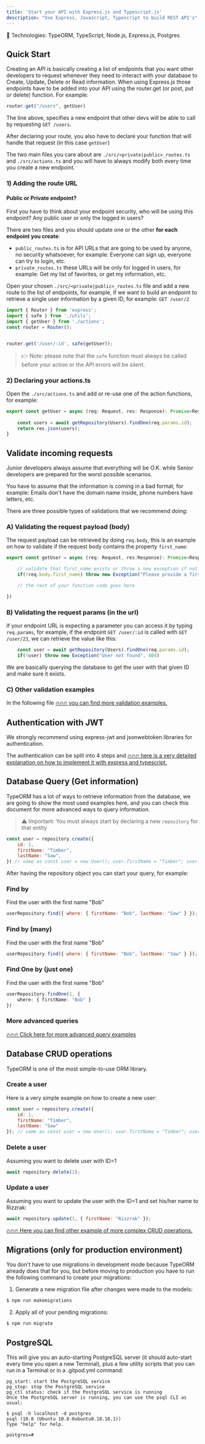 ```yaml
---
title: 'Start your API with Express.js and Typescript.js'
description: "Use Express, Javascript, Typescript to build REST API's"
---
```



🍬 Technologies: TypeORM, TypeScript, Node.js, Express.js, Postgres

## Quick Start

Creating an API is basically creating a list of endpoints that you want other developers to request whenever they need to interact with your database to Create, Update, Delete or Read information. 
When using Express.js those endpoints have to be added into your API using the router.get (or post, put or delete) function. For example:

```js
router.get("/users", getUser)
```

The line above, specifies a new endpoint that other devs will be able to call by requesting `GET /users`.

After declaring your route, you also have to declare your function that will handle that request (in this case `getUser`)

The two main files you care about are `./src/<private|public>_routes.ts` and `./src/actions.ts` and you will have to always modify both every time you create a new endpoint.

### 1) Adding the route URL

#### Public or Private endpoint?

First you have to think about your endpoint security, who will be using this endpoint? Any public user or only the logged in users?

There are two files and you should update one or the other **for each endpoint you create**:

- `public_routes.ts` is for API URLs that are going to be used by anyone, no security whatsoever, for example: Everyone can sign up, everyone can try to login, etc.
- `private_routes.ts` these URLs will be only for logged in users, for example: Get my list of favorites, or get my information, etc.

Open your chosen `./src/<private|public>_routes.ts` file and add a new route to the list of endpoints, for example, if we want to build an endpoint to retrieve a single user information by a given ID, for example: `GET /user/2`

```ts
import { Router } from 'express';
import { safe } from './utils';
import { getUser } from './actions';
const router = Router();


router.get('/user/:id', safe(getUser));
```

> 👉 Note: please note that the `safe` function must always be called before your action or the API errors will be silent.

### 2) Declaring your actions.ts

Open the `./src/actions.ts` and add or re-use one of the action functions, for example:

```ts
export const getUser = async (req: Request, res: Response): Promise<Response> =>{
	
	const users = await getRepository(Users).findOne(req.params.id);
	return res.json(users);
}
```

## Validate incoming requests

Junior developers always assume that everything will be O.K. while Senior developers are prepared for the worst possible scenarios.

You have to assume that the information is coming in a bad format, for example: Emails don't have the domain name inside, phone numbers have letters, etc.

There are three possible types of validations that we recommend doing:

### A) Validating the request payload (body)

The request payload can be retrieved by doing `req.body`, this is an example on how to validate if the request body contains the property `first_name`:

```ts
export const getUser = async (req: Request, res:Response): Promise<Response> =>{

	// validate that first_name exists or throw a new exception if not.
	if(!req.body.first_name) throw new Exception("Please provide a first_name")

	// the rest of your function code goes here

})
```

### B) Validating the request params (in the url)

If your endpoint URL is expecting a parameter you can access it by typing `req.params`, for example, if the endpoint `GET /user/:id` is called with `GET /user/23`, we can retrieve the value like this:

```ts
	const user = await getRepository(Users).findOne(req.params.id);
	if(!user) throw new Exception("User not found", 404)
```

We are basically querying the database to get the user with that given ID and make sure it exists.

### C) Other validation examples

In the following file [🔥🔥🔥 you can find more validation examples.](/other/express/example-actions) 

## Authentication with JWT

We strongly recommend using express-jwt and jsonwebtoken libraries for authentication.

The authentication can be split into 4 steps and [🔥🔥🔥 here is a very detailed explanation on how to implement it with express and typescript.](/other/express/jwt-authentication)

## Database Query (Get information)

TypeORM has a lot of ways to retrieve information from the database, we are going to show the most used examples here, and you can check this document for more advanced ways to query information.

> ⚠️ Important: You must always start by declaring a new `repository` for that entity

```js
const user = repository.create({
    id: 1,
    firstName: "Timber",
    lastName: "Saw",
}) // same as const user = new User(); user.firstName = "Timber"; user.lastName = "Saw";
```

After having the repository object you can start your query, for example:

### Find by

Find the user with the first name "Bob"

```js
userRepository.find({ where: { firstName: "Bob", lastName: "Saw" } });
```

### Find by (many)

Find the user with the first name "Bob"

```js
userRepository.find({ where: { firstName: "Bob", lastName: "Saw" } });
```

### Find One by (just one)

Find the user with the first name "Bob"

```typescript
userRepository.findOne(1, {
    where: { firstName: "Bob" }
})
``` 

### More advanced queries

[🔥🔥🔥 Click here for more advanced query examples](/other/express/query)

## Database CRUD operations

TypeORM is one of the most simple-to-use ORM library.

### Create a user 

Here is a very simple example on how to create a new user:

```js
const user = repository.create({
    id: 1,
    firstName: "Timber",
    lastName: "Saw"
}); // same as const user = new User(); user.firstName = "Timber"; user.lastName = "Saw";
```

### Delete a user

Assuming you want to delete user with ID=1

```js
await repository.delete(1);
```

### Update a user

Assuming you want to update the user with the ID=1 and set his/her name to Rizzrak:

```js
await repository.update(1, { firstName: "Rizzrak" });
```

[🔥🔥🔥 Here you can find other example of more complex CRUD operations.](/other/express/crud)

## Migrations (only for production environment)

You don't have to use migrations in development mode because TypeORM already does that for you, but before moving to production you have to run the following command to create your migrations:

1. Generate a new migration file after changes were made to the models:

```bash
$ npm run makemigrations
```

2. Apply all of your pending migrations:

```bash
$ npm run migrate
```


## PostgreSQL


This will give you an auto-starting PostgreSQL server (it should auto-start every time you open a new Terminal), plus a few utility scripts that you can run in a Terminal or in a .gitpod.yml command:

```
pg_start: start the PostgreSQL service
pg_stop: stop the PostgreSQL service
pg_ctl status: check if the PostgreSQL service is running
Once the PostgreSQL server is running, you can use the psql CLI as usual:

$ psql -h localhost -d postgres
psql (10.8 (Ubuntu 10.8-0ubuntu0.18.10.1))
Type "help" for help.

postgres=#
```

